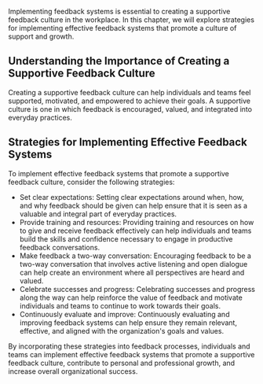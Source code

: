 
Implementing feedback systems is essential to creating a supportive feedback culture in the workplace. In this chapter, we will explore strategies for implementing effective feedback systems that promote a culture of support and growth.

Understanding the Importance of Creating a Supportive Feedback Culture
----------------------------------------------------------------------

Creating a supportive feedback culture can help individuals and teams feel supported, motivated, and empowered to achieve their goals. A supportive culture is one in which feedback is encouraged, valued, and integrated into everyday practices.

Strategies for Implementing Effective Feedback Systems
------------------------------------------------------

To implement effective feedback systems that promote a supportive feedback culture, consider the following strategies:

* Set clear expectations: Setting clear expectations around when, how, and why feedback should be given can help ensure that it is seen as a valuable and integral part of everyday practices.
* Provide training and resources: Providing training and resources on how to give and receive feedback effectively can help individuals and teams build the skills and confidence necessary to engage in productive feedback conversations.
* Make feedback a two-way conversation: Encouraging feedback to be a two-way conversation that involves active listening and open dialogue can help create an environment where all perspectives are heard and valued.
* Celebrate successes and progress: Celebrating successes and progress along the way can help reinforce the value of feedback and motivate individuals and teams to continue to work towards their goals.
* Continuously evaluate and improve: Continuously evaluating and improving feedback systems can help ensure they remain relevant, effective, and aligned with the organization's goals and values.

By incorporating these strategies into feedback processes, individuals and teams can implement effective feedback systems that promote a supportive feedback culture, contribute to personal and professional growth, and increase overall organizational success.
